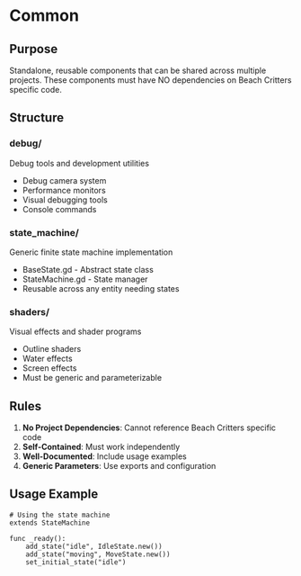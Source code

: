 # Common

## Purpose
Standalone, reusable components that can be shared across multiple projects. These components must have NO dependencies on Beach Critters specific code.

## Structure

### debug/
Debug tools and development utilities
- Debug camera system
- Performance monitors
- Visual debugging tools
- Console commands

### state_machine/
Generic finite state machine implementation
- BaseState.gd - Abstract state class
- StateMachine.gd - State manager
- Reusable across any entity needing states

### shaders/
Visual effects and shader programs
- Outline shaders
- Water effects
- Screen effects
- Must be generic and parameterizable

## Rules
1. **No Project Dependencies**: Cannot reference Beach Critters specific code
2. **Self-Contained**: Must work independently
3. **Well-Documented**: Include usage examples
4. **Generic Parameters**: Use exports and configuration

## Usage Example
```gdscript
# Using the state machine
extends StateMachine

func _ready():
    add_state("idle", IdleState.new())
    add_state("moving", MoveState.new())
    set_initial_state("idle")
```